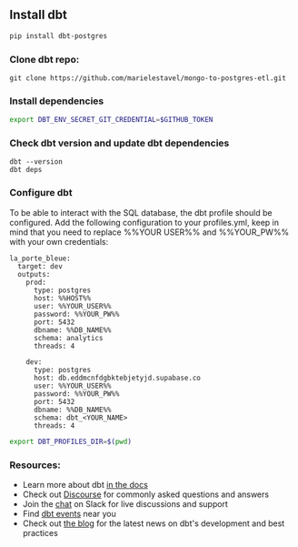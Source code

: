 ## Install dbt

```sh
pip install dbt-postgres
```

### Clone dbt repo:
```
git clone https://github.com/marielestavel/mongo-to-postgres-etl.git
```

### Install dependencies 

```sh
export DBT_ENV_SECRET_GIT_CREDENTIAL=$GITHUB_TOKEN
```

### Check dbt version and update dbt dependencies
```
dbt --version
dbt deps
```

### Configure dbt
To be able to interact with the SQL database, the dbt profile should be configured. 
Add the following configuration to your profiles.yml, keep in mind that you need to replace %%YOUR USER%% and %%YOUR_PW%% with your
own credentials:
```
la_porte_bleue:
  target: dev
  outputs:
    prod:
      type: postgres
      host: %%HOST%%
      user: %%YOUR_USER%%
      password: %%YOUR_PW%%
      port: 5432
      dbname: %%DB_NAME%%
      schema: analytics
      threads: 4

    dev:
      type: postgres
      host: db.eddmcnfdgbktebjetyjd.supabase.co
      user: %%YOUR_USER%%
      password: %%YOUR_PW%%
      port: 5432
      dbname: %%DB_NAME%%
      schema: dbt_<YOUR_NAME>
      threads: 4
```


```sh
export DBT_PROFILES_DIR=$(pwd)
```

### Resources:
- Learn more about dbt [in the docs](https://docs.getdbt.com/docs/introduction)
- Check out [Discourse](https://discourse.getdbt.com/) for commonly asked questions and answers
- Join the [chat](https://community.getdbt.com/) on Slack for live discussions and support
- Find [dbt events](https://events.getdbt.com) near you
- Check out [the blog](https://blog.getdbt.com/) for the latest news on dbt's development and best practices
